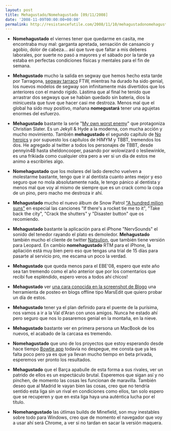 ```yaml
---
layout: post
title: Mehagustado/Nomehagustado [09/11/2008]
date: '2008-11-09T00:00:00+00:00'
permalink: http://resistancefutile.com/2008/11/10/mehagustadonomehagustado-09112008/
---
```

- <strong>Nomehagustado</strong> el viernes tener que quedarme en casita, me encontraba muy mal: garganta apretada, sensación de cansancio y agobio, dolor de cabeza... así que tuve que faltar a mis deberes laborales, por suerte no pasó a mayores y el sábado por la tarde  ya estaba en perfectas condiciones físicas y mentales para el fin de semana.

- <strong>Mehagustado</strong> mucho la salida en segway que hemos hecho esta tarde por Tarragona, <a href="http://web.me.com/unamitox/SegwayTarraco/Castellano.html">segway tarraco</a> FTW, mientras ha durado ha sido genial, los nuevos modelos de segway son infinitamente más divertidos que los anteriores con el mando rígido. Lástima que al final he tenido que arrastrar dos segways que se habían quedado sin batería, dios la minicuesta que tuve que hacer casi me destroza. Menos mal que el global ha sido muy positivo, mañana <strong>nomegustará</strong> tener una agujetas enormes del esfuerzo.

- <strong>Mehagustado</strong> bastante la serie "<a href="http://www.nbc.com/My_Own_Worst_Enemy/">My own worst enemy</a>" que protagoniza Christian Slater. Es un Jekyll & Hyde a la moderna, con mucha acción y mucho movimiento. También <strong>mehagustado</strong> el segundo capítulo de <a href="http://www.itv.com/Entertainment/comedy/NoHeroics/default.html">No heroics</a> y por supuesto los capítulos de HIMYM y TBBT, tremendos los dos. He agregado al twitter a todos los personajes de TBBT, desde pennyin4B hasta sheldoncooper, pasando por wolowizard o lesliewinkle, es una frikiada como cualquier otra pero a ver si un día de estos me animo a escribirles algo. 

- <strong>Nomehagustado</strong> que los molares del lado derecho vuelven a molestarme bastante, tengo que ir al dentista cuanto antes mejor y eso seguro que no mola absolutamente nada, le tengo pánico al dentista y menos mal que voy al mismo de siempre que es un crack como la copa de un pino, pero macho me destroza ir ahí. 

- <strong>Mehagustado</strong> mucho el nuevo álbum de Snow Patrol <a href="http://es.wikipedia.org/wiki/A_Hundred_Million_Suns">"A hundred milion suns"</a> en especial las canciones "If there's a rocket tie me to it", "Take back the city", "Crack the shutters" y "Disaster button" que os recomiendo.

- <strong>Mehagustado</strong> bastante la aplicación para el iPhone "NervSounds" el sonido del tenedor rayando el plato es demoledor. <strong>Mehagustado</strong> también mucho el cliente de twitter <a href="http://www.natsulion.org/">Natsulion</a>, que también tiene versión para Leopard. En cambio <strong>nomehagustado</strong> RTM para el iPhone, la apliación está muy bien pero eso que tengas una trial de 15 días para pasarte al servicio pro, me escama un poco la verdad.

- <strong>Mehagustado</strong> que queda menos para el EBE'08, espero que este año sea tan tremendo como el año anterior que por los comentarios que recibí fue espléndido, espero veros a todos ahí chicos!

- <strong>Mehagustado</strong> ver <a href="http://www.drinkbrainjuice.com/products/screenshots/1/10">una cara conocida en la screenshot de Blogo</a> una herramienta de posteo en blogs offline tipo MarsEdit que quiero probar un día de estos. 

- <strong>Mehagustado</strong> tener ya el plan definido para el puente de la purísima, nos vamos a ir a la Val d'Aran con unos amigos. Nunca he estado ahí pero seguro que nos lo pasaremos genial en la montaña, en la nieve. 

- <strong>Mehagustado</strong> bastante ver en primera persona un MacBook de los nuevos, el acabado de la carcasa es tremendo. 

- <strong>Nomehagustado</strong> que uno de los proyectos que estoy esperando desde hace tiempo <a href="http://bowtieapp.com">Bowtie app</a> todavía no despegue, me consta que ya les falta poco pero ya es que ya llevan mucho tiempo en beta privada, esperemos ver pronto los resultados.

- <strong>Mehagustado</strong> que el Barça apabulle de esta forma a sus rivales, ver un patrido de ellos es un espectáculo brutal. Esperemos que sigan así y no pinchen, de momento las cosas les funcionan de maravilla. También deseo que al Madrid le vayan bien las cosas, creo que no tendría sentido esta liga sin un rival en condiciones como ellos, tan solo espero que se recuperen y que en esta liga haya una auténtica lucha por el título.

- <strong>Nomehangustado</strong> las útlimas builds de Minefield, son muy inestables sobre todo para Windows, creo que de momento el navegador que voy a usar ahí será Chrome, a ver si no tardan en sacar la versión maquera.
